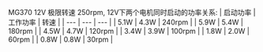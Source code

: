 MG370 12V 极限转速 250rpm, 12V下两个电机同时启动的功率关系:
| 启动功率 | 工作功率 | 转速 |
| --- | --- | --- |
| 5.1W | 4.3W | 240rpm |
| 5.9W | 5.4W | 180rpm |
| 4.5W | 4.7W | 120rpm |
| 3.4W | 3.9W | 100rpm |
| 1.8W | 2.0W | 60rpm |
| 0.8W | 0.8W | 30rpm |